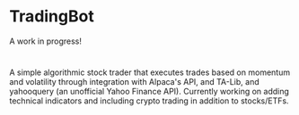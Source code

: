 # TradingBot

A work in progress!
#
A simple algorithmic stock trader that executes trades based on momentum and volatility through integration with Alpaca's API, and TA-Lib, and yahooquery (an unofficial Yahoo Finance API). Currently working on adding technical indicators and including crypto trading in addition to stocks/ETFs.
